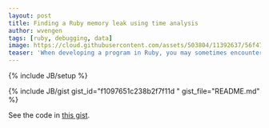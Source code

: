 ```yaml
---
layout: post
title: Finding a Ruby memory leak using time analysis
author: wvengen
tags: [ruby, debugging, data]
image: https://cloud.githubusercontent.com/assets/503804/11392637/56f47762-935b-11e5-8122-a7bfd16cbec8.png
teaser: 'When developing a program in Ruby, you may sometimes encounter a memory leak. For a while now, Ruby has a facility to gather information about what objects are laying around: ObjectSpace.'
---
```

{% include JB/setup %}

{% include JB/gist gist_id="f1097651c238b2f7f11d " gist_file="README.md" %}

See the code in [this gist](https://gist.github.com/wvengen/f1097651c238b2f7f11d).
